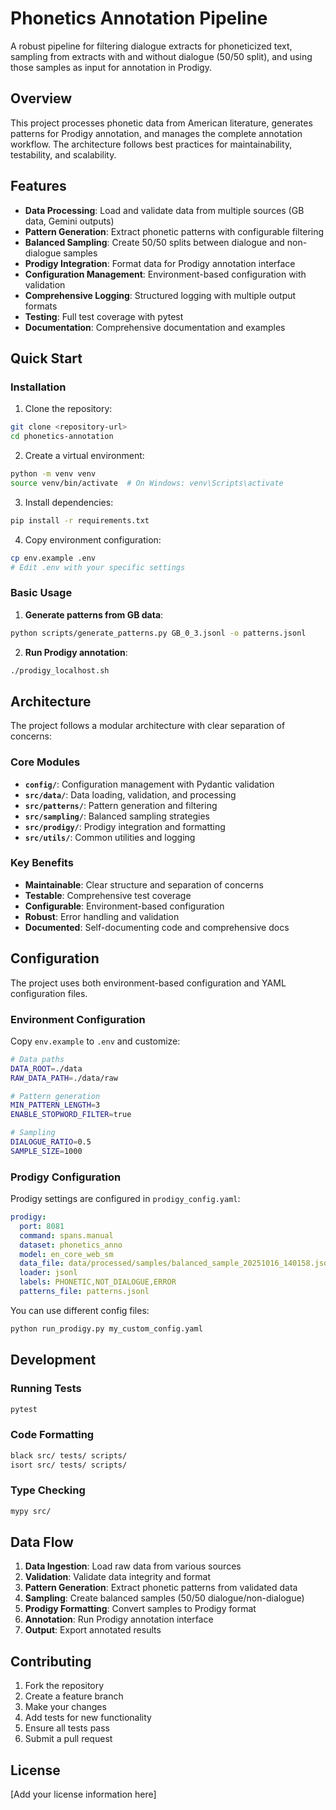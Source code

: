 # Phonetics Annotation Pipeline

A robust pipeline for filtering dialogue extracts for phoneticized text, sampling from extracts with and without dialogue (50/50 split), and using those samples as input for annotation in Prodigy.

## Overview

This project processes phonetic data from American literature, generates patterns for Prodigy annotation, and manages the complete annotation workflow. The architecture follows best practices for maintainability, testability, and scalability.

## Features

- **Data Processing**: Load and validate data from multiple sources (GB data, Gemini outputs)
- **Pattern Generation**: Extract phonetic patterns with configurable filtering
- **Balanced Sampling**: Create 50/50 splits between dialogue and non-dialogue samples
- **Prodigy Integration**: Format data for Prodigy annotation interface
- **Configuration Management**: Environment-based configuration with validation
- **Comprehensive Logging**: Structured logging with multiple output formats
- **Testing**: Full test coverage with pytest
- **Documentation**: Comprehensive documentation and examples

## Quick Start

### Installation

1. Clone the repository:
```bash
git clone <repository-url>
cd phonetics-annotation
```

2. Create a virtual environment:
```bash
python -m venv venv
source venv/bin/activate  # On Windows: venv\Scripts\activate
```

3. Install dependencies:
```bash
pip install -r requirements.txt
```

4. Copy environment configuration:
```bash
cp env.example .env
# Edit .env with your specific settings
```

### Basic Usage

1. **Generate patterns from GB data**:
```bash
python scripts/generate_patterns.py GB_0_3.jsonl -o patterns.jsonl
```

2. **Run Prodigy annotation**:
```bash
./prodigy_localhost.sh
```

## Architecture

The project follows a modular architecture with clear separation of concerns:

### Core Modules

- **`config/`**: Configuration management with Pydantic validation
- **`src/data/`**: Data loading, validation, and processing
- **`src/patterns/`**: Pattern generation and filtering
- **`src/sampling/`**: Balanced sampling strategies
- **`src/prodigy/`**: Prodigy integration and formatting
- **`src/utils/`**: Common utilities and logging

### Key Benefits

- **Maintainable**: Clear structure and separation of concerns
- **Testable**: Comprehensive test coverage
- **Configurable**: Environment-based configuration
- **Robust**: Error handling and validation
- **Documented**: Self-documenting code and comprehensive docs

## Configuration

The project uses both environment-based configuration and YAML configuration files.

### Environment Configuration
Copy `env.example` to `.env` and customize:

```bash
# Data paths
DATA_ROOT=./data
RAW_DATA_PATH=./data/raw

# Pattern generation
MIN_PATTERN_LENGTH=3
ENABLE_STOPWORD_FILTER=true

# Sampling
DIALOGUE_RATIO=0.5
SAMPLE_SIZE=1000
```

### Prodigy Configuration
Prodigy settings are configured in `prodigy_config.yaml`:

```yaml
prodigy:
  port: 8081
  command: spans.manual
  dataset: phonetics_anno
  model: en_core_web_sm
  data_file: data/processed/samples/balanced_sample_20251016_140158.jsonl
  loader: jsonl
  labels: PHONETIC,NOT_DIALOGUE,ERROR
  patterns_file: patterns.jsonl
```

You can use different config files:
```bash
python run_prodigy.py my_custom_config.yaml
```

## Development

### Running Tests

```bash
pytest
```

### Code Formatting

```bash
black src/ tests/ scripts/
isort src/ tests/ scripts/
```

### Type Checking

```bash
mypy src/
```

## Data Flow

1. **Data Ingestion**: Load raw data from various sources
2. **Validation**: Validate data integrity and format
3. **Pattern Generation**: Extract phonetic patterns from validated data
4. **Sampling**: Create balanced samples (50/50 dialogue/non-dialogue)
5. **Prodigy Formatting**: Convert samples to Prodigy format
6. **Annotation**: Run Prodigy annotation interface
7. **Output**: Export annotated results

## Contributing

1. Fork the repository
2. Create a feature branch
3. Make your changes
4. Add tests for new functionality
5. Ensure all tests pass
6. Submit a pull request

## License

[Add your license information here]
